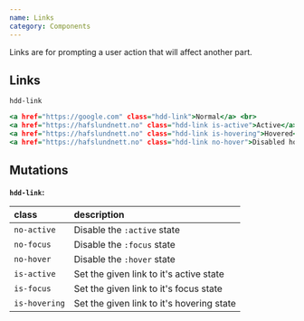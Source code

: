 ```yaml
---
name: Links
category: Components
---
```


Links are for prompting a user action that will affect another part. 

## Links
`hdd-link`

```links.html
<a href="https://google.com" class="hdd-link">Normal</a> <br>
<a href="https://hafslundnett.no" class="hdd-link is-active">Active</a><br>
<a href="https://hafslundnett.no" class="hdd-link is-hovering">Hovered</a><br>
<a href="https://hafslundnett.no" class="hdd-link no-hover">Disabled hover state</a><br>
```

## Mutations
**`hdd-link`:**

| class | description|
| :--- | :--- |
| `no-active` | Disable the `:active` state|
| `no-focus` | Disable the `:focus` state |
| `no-hover` | Disable the `:hover` state |
| `is-active` | Set the given link to it's active state |
| `is-focus` | Set the given link to it's focus state  |
| `is-hovering` | Set the given link to it's hovering state  |


